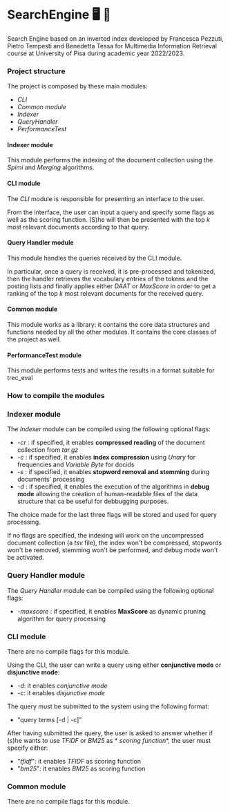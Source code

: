 # SearchEngine 🖥️  :page_with_curl:

Search Engine based on an inverted index developed by Francesca Pezzuti, Pietro Tempesti and Benedetta Tessa for
Multimedia Information Retrieval course at University of Pisa during academic year 2022/2023.

### Project structure

The project is composed by these main modules:

- *CLI*
- *Common module*
- *Indexer*
- *QueryHandler*
- *PerformanceTest*

#### Indexer module

This module performs the indexing of the document collection using the *Spimi* and *Merging* algorithms.

#### CLI module

The *CLI* module is responsible for presenting an interface to the user.

From the interface, the user can input a query and specify some flags as well as the scoring function. (S)he will then
be presented with the top $k$ most relevant documents according to that query.

#### Query Handler module

This module handles the queries received by the CLI module.

In particular, once a query is received, it is pre-processed and tokenized, then the handler retrieves the vocabulary
entries of the tokens and the posting lists and finally applies either *DAAT* or *MaxScore* in order to get a ranking of
the top $k$ most relevant documents for the received query.

#### Common module

This module works as a library: it contains the core data structures and functions needed by all the other modules. It
contains the core classes of the project as well.

#### PerformanceTest module
This module performs tests and writes the results in a format suitable for trec_eval

### How to compile the modules

### Indexer module

The *Indexer* module can be compiled using the following optional flags:

- *-cr* : if specified, it enables **compressed reading** of the document collection from *tar.gz*
- *-c* : if specified, it enables **index compression** using *Unary* for frequencies and *Variable Byte* for docids
- *-s* : if specified, it enables **stopword removal and stemming** during documents' processing
- *-d* : if specified, it enables the execution of the algorithms in **debug mode** allowing the creation of
  human-readable files of the data structure that ca be useful for debbugging purposes.

The choice made for the last three flags will be stored and used for query processing.

If no flags are specified, the indexing will work on the uncompressed document collection (a *tsv* file), the index
won't be compressed, stopwords won't be removed, stemming won't be performed, and debug mode won't be activated.

### Query Handler module

The *Query Handler* module can be compiled using the following optional flags:

- *-maxscore* : if specified, it enables **MaxScore** as dynamic pruning algorithm for query processing

### CLI module

There are no compile flags for this module.

Using the CLI, the user can write a query using either **conjunctive mode** or **disjunctive mode**:

- *-d*: it enables *conjunctive mode*
- *-c*: it enables *disjunctive mode*

The query must be submitted to the system using the following format:

- "query terms \[-d | -c\]"

After having submitted the query, the user is asked to answer whether if (s)he wants to use *TFIDF* or *BM25* as *
*scoring function**, the user must specify either:

- "*tfidf*": it enables *TFIDF* as scoring function
- "*bm25*": it enables *BM25* as scoring function

### Common module

There are no compile flags for this module.



